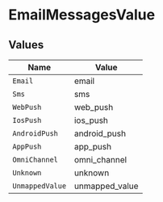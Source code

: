 # EmailMessagesValue


## Values

| Name            | Value           |
| --------------- | --------------- |
| `Email`         | email           |
| `Sms`           | sms             |
| `WebPush`       | web_push        |
| `IosPush`       | ios_push        |
| `AndroidPush`   | android_push    |
| `AppPush`       | app_push        |
| `OmniChannel`   | omni_channel    |
| `Unknown`       | unknown         |
| `UnmappedValue` | unmapped_value  |